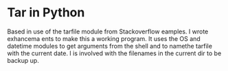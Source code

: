 # Tar in Python
Based in use of the tarfile module from Stackoverflow eamples. I wrote exhancema
ents to make this a working program. It uses the OS and datetime modules to get arguments from the shell and to namethe tarfile with the current date. I is involved with the filenames in the current dir to be backup up.

